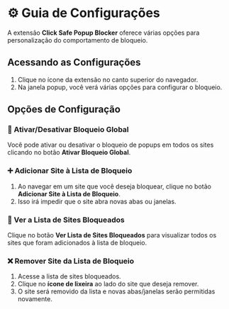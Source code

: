 # ⚙️ Guia de Configurações

A extensão **Click Safe Popup Blocker** oferece várias opções para personalização do comportamento de bloqueio.

## Acessando as Configurações

1. Clique no ícone da extensão no canto superior do navegador.
2. Na janela popup, você verá várias opções para configurar o bloqueio.

## Opções de Configuração

### 🔄 Ativar/Desativar Bloqueio Global

Você pode ativar ou desativar o bloqueio de popups em todos os sites clicando no botão **Ativar Bloqueio Global**.

### ➕ Adicionar Site à Lista de Bloqueio

1. Ao navegar em um site que você deseja bloquear, clique no botão **Adicionar Site à Lista de Bloqueio**.
2. Isso irá impedir que o site abra novas abas ou janelas.

### 📃 Ver a Lista de Sites Bloqueados

Clique no botão **Ver Lista de Sites Bloqueados** para visualizar todos os sites que foram adicionados à lista de bloqueio.

### ❌ Remover Site da Lista de Bloqueio

1. Acesse a lista de sites bloqueados.
2. Clique no **ícone de lixeira** ao lado do site que deseja remover.
3. O site será removido da lista e novas abas/janelas serão permitidas novamente.
